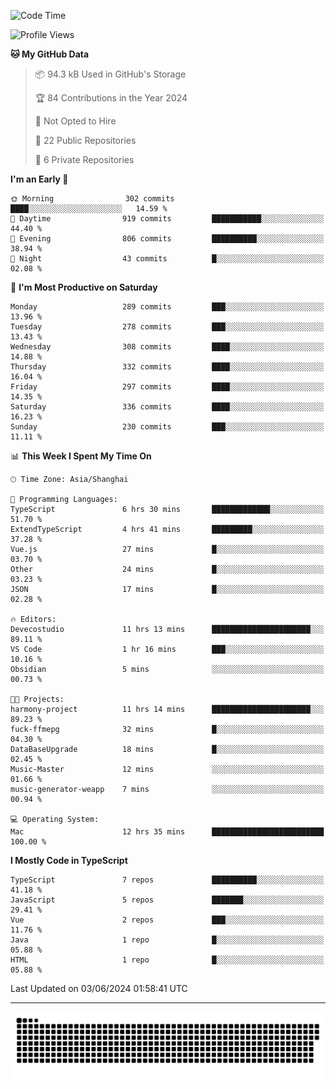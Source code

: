<!--
<picture>
  <source
    srcset="https://github-readme-stats.vercel.app/api?username=kevinxft&show_icons=true&theme=dark"
    media="(prefers-color-scheme: dark)"
  />
  <source
    srcset="https://github-readme-stats.vercel.app/api?username=kevinxft&show_icons=true"
    media="(prefers-color-scheme: light), (prefers-color-scheme: no-preference)"
  />
  <img src="https://github-readme-stats.vercel.app/api?username=kevinxft&show_icons=true" />
</picture>
-->

<!--START_SECTION:waka-->
![Code Time](http://img.shields.io/badge/Code%20Time-1%2C522%20hrs%202%20mins-blue)

![Profile Views](http://img.shields.io/badge/Profile%20Views-0-blue)

**🐱 My GitHub Data** 

> 📦 94.3 kB Used in GitHub's Storage 
 > 
> 🏆 84 Contributions in the Year 2024
 > 
> 🚫 Not Opted to Hire
 > 
> 📜 22 Public Repositories 
 > 
> 🔑 6 Private Repositories 
 > 
**I'm an Early 🐤** 

```text
🌞 Morning                302 commits         ████░░░░░░░░░░░░░░░░░░░░░   14.59 % 
🌆 Daytime                919 commits         ███████████░░░░░░░░░░░░░░   44.40 % 
🌃 Evening                806 commits         ██████████░░░░░░░░░░░░░░░   38.94 % 
🌙 Night                  43 commits          █░░░░░░░░░░░░░░░░░░░░░░░░   02.08 % 
```
📅 **I'm Most Productive on Saturday** 

```text
Monday                   289 commits         ███░░░░░░░░░░░░░░░░░░░░░░   13.96 % 
Tuesday                  278 commits         ███░░░░░░░░░░░░░░░░░░░░░░   13.43 % 
Wednesday                308 commits         ████░░░░░░░░░░░░░░░░░░░░░   14.88 % 
Thursday                 332 commits         ████░░░░░░░░░░░░░░░░░░░░░   16.04 % 
Friday                   297 commits         ████░░░░░░░░░░░░░░░░░░░░░   14.35 % 
Saturday                 336 commits         ████░░░░░░░░░░░░░░░░░░░░░   16.23 % 
Sunday                   230 commits         ███░░░░░░░░░░░░░░░░░░░░░░   11.11 % 
```


📊 **This Week I Spent My Time On** 

```text
🕑︎ Time Zone: Asia/Shanghai

💬 Programming Languages: 
TypeScript               6 hrs 30 mins       █████████████░░░░░░░░░░░░   51.70 % 
ExtendTypeScript         4 hrs 41 mins       █████████░░░░░░░░░░░░░░░░   37.28 % 
Vue.js                   27 mins             █░░░░░░░░░░░░░░░░░░░░░░░░   03.70 % 
Other                    24 mins             █░░░░░░░░░░░░░░░░░░░░░░░░   03.23 % 
JSON                     17 mins             █░░░░░░░░░░░░░░░░░░░░░░░░   02.28 % 

🔥 Editors: 
Devecostudio             11 hrs 13 mins      ██████████████████████░░░   89.11 % 
VS Code                  1 hr 16 mins        ███░░░░░░░░░░░░░░░░░░░░░░   10.16 % 
Obsidian                 5 mins              ░░░░░░░░░░░░░░░░░░░░░░░░░   00.73 % 

🐱‍💻 Projects: 
harmony-project          11 hrs 14 mins      ██████████████████████░░░   89.23 % 
fuck-ffmepg              32 mins             █░░░░░░░░░░░░░░░░░░░░░░░░   04.30 % 
DataBaseUpgrade          18 mins             █░░░░░░░░░░░░░░░░░░░░░░░░   02.45 % 
Music-Master             12 mins             ░░░░░░░░░░░░░░░░░░░░░░░░░   01.66 % 
music-generator-weapp    7 mins              ░░░░░░░░░░░░░░░░░░░░░░░░░   00.94 % 

💻 Operating System: 
Mac                      12 hrs 35 mins      █████████████████████████   100.00 % 
```

**I Mostly Code in TypeScript** 

```text
TypeScript               7 repos             ██████████░░░░░░░░░░░░░░░   41.18 % 
JavaScript               5 repos             ███████░░░░░░░░░░░░░░░░░░   29.41 % 
Vue                      2 repos             ███░░░░░░░░░░░░░░░░░░░░░░   11.76 % 
Java                     1 repo              █░░░░░░░░░░░░░░░░░░░░░░░░   05.88 % 
HTML                     1 repo              █░░░░░░░░░░░░░░░░░░░░░░░░   05.88 % 
```




 Last Updated on 03/06/2024 01:58:41 UTC
<!--END_SECTION:waka-->

---

<picture>
  <source media="(prefers-color-scheme: dark)" srcset="https://raw.githubusercontent.com/kevinxft/kevinxft/output/github-contribution-grid-snake-dark.svg">
  <source media="(prefers-color-scheme: light)" srcset="https://raw.githubusercontent.com/kevinxft/kevinxft/output/github-contribution-grid-snake.svg">
  <img alt="github contribution grid snake animation" src="https://raw.githubusercontent.com/kevinxft/kevinxft/output/github-contribution-grid-snake.svg">
</picture>